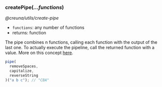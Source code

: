 ### createPipe(_...functions_)

_@creuna/utils/create-pipe_

- `functions`: any number of functions
- returns: function

The pipe combines n functions, calling each function with the output of the last one. To actually execute the pipeline, call the returned function with a value. More on this concept [here](https://medium.com/front-end-weekly/pipe-and-compose-in-javascript-5b04004ac937).

```js
pipe(
  removeSpaces,
  capitalize,
  reverseString
)("a b c"); // "CBA"
```
